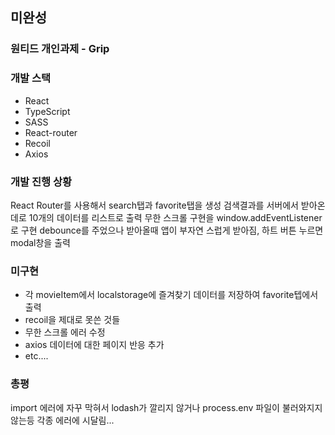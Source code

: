 ## 미완성

### 원티드 개인과제 - Grip

### 개발 스택
- React
- TypeScript
- SASS 
- React-router
- Recoil
- Axios

### 개발 진행 상황
React Router를 사용해서 search탭과 favorite탭을 생성 검색결과를 서버에서 받아온데로 10개의 데이터를 리스트로 출력
무한 스크롤 구현을 window.addEventListener로 구현 debounce를 주었으나 받아올때 앱이 부자연 스럽게 받아짐, 하트 버튼 누르면 modal창을 출력 

### 미구현
- 각 movieItem에서 localstorage에 즐겨찾기 데이터를 저장하여 favorite텝에서 출력 
- recoil을 제대로 못쓴 것들 
- 무한 스크롤 에러 수정 
- axios 데이터에 대한 페이지 반응 추가 
- etc.... 

### 총평
import 에러에 자꾸 막혀서 lodash가 깔리지 않거나 process.env 파일이 불러와지지 않는등 각종 에러에 시달림...